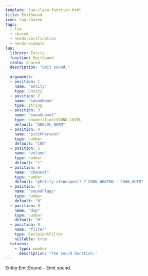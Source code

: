 ```yaml
---
template: lua-class-function.html
title: EmitSound
icon: lua-shared
tags:
  - lua
  - shared
  - needs-verification
  - needs-example
lua:
  library: Entity
  function: EmitSound
  realm: shared
  description: "Emit sound."
  
  arguments:
  - position: 1
    name: "entity"
    type: Entity
  - position: 2
    name: "soundName"
    type: string
  - position: 3
    name: "soundLevel"
    type: enumeration/SOUND_LEVEL
    default: "SNDLVL_NORM"
  - position: 4
    name: "pitchPercent"
    type: number
    default: "100"
  - position: 5
    name: "volume"
    type: number
    default: "1"
  - position: 6
    name: "channel"
    type: number
    default: "pEntity->IsWeapon() ? CHAN_WEAPON : CHAN_AUTO"
  - position: 7
    name: "soundFlags"
    type: number
    default: "0"
  - position: 8
    name: "dsp"
    type: number
    default: "0"
  - position: 9
    name: "filter"
    type: RecipientFilter
    nillable: true
  returns:
    - type: number
      description: "The sound duration."
---
```


<div class="lua__search__keywords">
Entity:EmitSound &#x2013; Emit sound.
</div>
